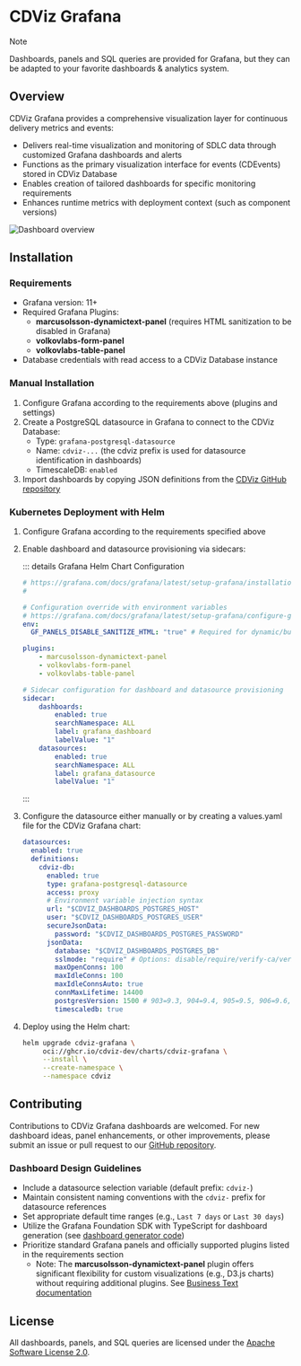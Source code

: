 # CDViz Grafana

> [!NOTE]
> Dashboards, panels and SQL queries are provided for Grafana, but they can be adapted to your favorite dashboards & analytics system.

## Overview

CDViz Grafana provides a comprehensive visualization layer for continuous delivery metrics and events:

- Delivers real-time visualization and monitoring of SDLC data through customized Grafana dashboards and alerts
- Functions as the primary visualization interface for events (CDEvents) stored in CDViz Database
- Enables creation of tailored dashboards for specific monitoring requirements
- Enhances runtime metrics with deployment context (such as component versions)

![Dashboard overview](/screenshots/grafana_dashboards-20250606_2100.png)

## Installation

### Requirements

- Grafana version: 11+
- Required Grafana Plugins:
  - **marcusolsson-dynamictext-panel** (requires HTML sanitization to be disabled in Grafana)
  - **volkovlabs-form-panel**
  - **volkovlabs-table-panel**
- Database credentials with read access to a CDViz Database instance

### Manual Installation

1. Configure Grafana according to the requirements above (plugins and settings)
2. Create a PostgreSQL datasource in Grafana to connect to the CDViz Database:
    - Type: `grafana-postgresql-datasource`
    - Name: `cdviz-...` (the cdviz prefix is used for datasource identification in dashboards)
    - TimescaleDB: `enabled`
3. Import dashboards by copying JSON definitions from the [CDViz GitHub repository](https://github.com/cdviz-dev/cdviz/tree/main/cdviz-grafana/dashboards)

### Kubernetes Deployment with Helm

1. Configure Grafana according to the requirements specified above
2. Enable dashboard and datasource provisioning via sidecars:

    ::: details Grafana Helm Chart Configuration
    ```yaml
    # https://grafana.com/docs/grafana/latest/setup-grafana/installation/helm/
    #

    # Configuration override with environment variables
    # https://grafana.com/docs/grafana/latest/setup-grafana/configure-grafana/#override-configuration-with-environment-variables
    env:
      GF_PANELS_DISABLE_SANITIZE_HTML: "true" # Required for dynamic/business text rendering

    plugins:
        - marcusolsson-dynamictext-panel
        - volkovlabs-form-panel
        - volkovlabs-table-panel

    # Sidecar configuration for dashboard and datasource provisioning
    sidecar:
        dashboards:
            enabled: true
            searchNamespace: ALL
            label: grafana_dashboard
            labelValue: "1"
        datasources:
            enabled: true
            searchNamespace: ALL
            label: grafana_datasource
            labelValue: "1"
    ```
    :::

3. Configure the datasource either manually or by creating a values.yaml file for the CDViz Grafana chart:

    ```yaml
    datasources:
      enabled: true
      definitions:
        cdviz-db:
          enabled: true
          type: grafana-postgresql-datasource
          access: proxy
          # Environment variable injection syntax
          url: "$CDVIZ_DASHBOARDS_POSTGRES_HOST"
          user: "$CDVIZ_DASHBOARDS_POSTGRES_USER"
          secureJsonData:
            password: "$CDVIZ_DASHBOARDS_POSTGRES_PASSWORD"
          jsonData:
            database: "$CDVIZ_DASHBOARDS_POSTGRES_DB"
            sslmode: "require" # Options: disable/require/verify-ca/verify-full
            maxOpenConns: 100
            maxIdleConns: 100
            maxIdleConnsAuto: true
            connMaxLifetime: 14400
            postgresVersion: 1500 # 903=9.3, 904=9.4, 905=9.5, 906=9.6, 1000=10
            timescaledb: true
    ```

4. Deploy using the Helm chart:

   ```bash
   helm upgrade cdviz-grafana \
        oci://ghcr.io/cdviz-dev/charts/cdviz-grafana \
        --install \
        --create-namespace \
        --namespace cdviz
   ```

## Contributing

Contributions to CDViz Grafana dashboards are welcomed. For new dashboard ideas, panel enhancements, or other improvements, please submit an issue or pull request to our [GitHub repository](https://github.com/cdviz-dev/cdviz).

### Dashboard Design Guidelines

- Include a datasource selection variable (default prefix: `cdviz-`)
- Maintain consistent naming conventions with the `cdviz-` prefix for datasource references
- Set appropriate default time ranges (e.g., `Last 7 days` or `Last 30 days`)
- Utilize the Grafana Foundation SDK with TypeScript for dashboard generation (see [dashboard generator code](https://github.com/cdviz-dev/cdviz/tree/main/cdviz-grafana/dashboards_generator))
- Prioritize standard Grafana panels and officially supported plugins listed in the requirements section
  - Note: The **marcusolsson-dynamictext-panel** plugin offers significant flexibility for custom visualizations (e.g., D3.js charts) without requiring additional plugins. See [Business Text documentation](https://volkovlabs.io/plugins/business-text/)

## License

All dashboards, panels, and SQL queries are licensed under the [Apache Software License 2.0](https://github.com/cdviz-dev/cdviz/blob/main/LICENSE).
